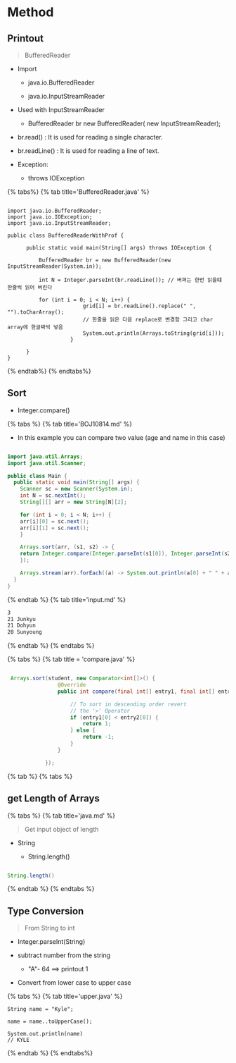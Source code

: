 # Method

## Printout

> BufferedReader

* Import

  * java.io.BufferedReader

  * java.io.InputStreamReader

* Used with InputStreamReader

  * BufferedReader br new BufferedReader( new InputStreamReader);

* br.read() : It is used for reading a single character.

* br.readLine() : It is used for reading a line of text.

* Exception:

  * throws IOException

{% tabs%}
{% tab title='BufferedReader.java' %}

```jave

import java.io.BufferedReader;
import java.io.IOException;
import java.io.InputStreamReader;

public class BufferedReaderWithProf {

      public static void main(String[] args) throws IOException {

          BufferedReader br = new BufferedReader(new InputStreamReader(System.in));

          int N = Integer.parseInt(br.readLine()); // 버퍼는 한번 읽을떄 한줄씩 읽어 버린다

          for (int i = 0; i < N; i++) {
                        grid[i] = br.readLine().replace(" ", "").toCharArray();
                        // 한줄을 읽은 다음 replace로 변경함 그리고 char array에 한글짜씩 넣음
                        System.out.println(Arrays.toString(grid[i]));
                    }

      }
}

```

{% endtab%}
{% endtabs%}

## Sort

* Integer.compare()

{% tabs %}
{% tab title='BOJ10814.md' %}

* In this example you can compare two value (age and name in this case)

```java

import java.util.Arrays;
import java.util.Scanner;

public class Main {
  public static void main(String[] args) {
    Scanner sc = new Scanner(System.in);
    int N = sc.nextInt();
    String[][] arr = new String[N][2];

    for (int i = 0; i < N; i++) {
    arr[i][0] = sc.next();
    arr[i][1] = sc.next();
    }

    Arrays.sort(arr, (s1, s2) -> {
    return Integer.compare(Integer.parseInt(s1[0]), Integer.parseInt(s2[0]));
    });

    Arrays.stream(arr).forEach((a) -> System.out.println(a[0] + " " + a[1]));
  }
}

```

{% endtab %}
{% tab title='input.md' %}

```txt
3
21 Junkyu
21 Dohyun
20 Sunyoung

```

{% endtab %}
{% endtabs %}

{% tabs %}
{% tab title = 'compare.java' %}

```java

 Arrays.sort(student, new Comparator<int[]>() {
                @Override
                public int compare(final int[] entry1, final int[] entry2) {

                    // To sort in descending order revert
                    // the '>' Operator
                    if (entry1[0] < entry2[0]) {
                        return 1;
                    } else {
                        return -1;
                    }
                }

            });
```

{% tab %}
{% tabs %}

## get Length of Arrays

{% tabs %}
{% tab title='java.md' %}
> Get input
> object of length

* String

  * String.length()

```java

String.length()

```

{% endtab %}
{% endtabs %}

## Type Conversion

> From String to int

* Integer.parseInt(String)

* subtract number from the string

  * "A"- 64 ==> printout 1

* Convert from lower case to upper case

{% tabs %}
{% tab title='upper.java' %}

```jave
String name = "Kyle";

name = name..toUpperCase();

System.out.println(name)
// KYLE

```

{% endtab %}
{% endtabs%}
